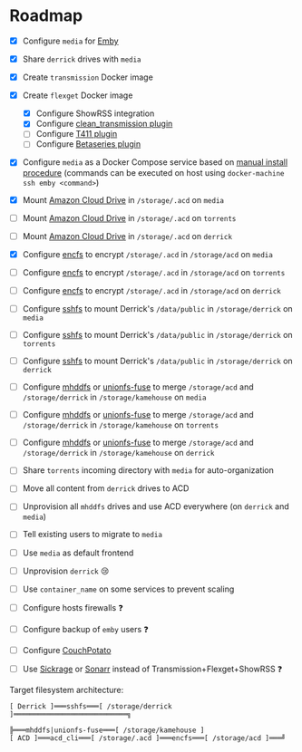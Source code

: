 # Roadmap

* [x] Configure `media` for [Emby](https://emby.media/)
* [x] Share `derrick` drives with `media`
* [x] Create `transmission` Docker image
* [x] Create `flexget` Docker image
  * [x] Configure ShowRSS integration
  * [x] Configure [clean_transmission plugin](http://www.flexget.com/Plugins/clean_transmission)
  * [ ] Configure [T411 plugin](http://www.flexget.com/Plugins/t411)
  * [ ] Configure [Betaseries plugin](http://www.flexget.com/Plugins/betaseries_list)
* [x] Configure `media` as a Docker Compose service based on [manual install procedure](https://gist.github.com/michaelbaudino/2b33ddaa061fb8fc6deb) (commands can be executed on host using `docker-machine ssh emby <command>`)

* [x] Mount [Amazon Cloud Drive](https://github.com/yadayada/acd_cli) in `/storage/.acd` on `media`
* [ ] Mount [Amazon Cloud Drive](https://github.com/yadayada/acd_cli) in `/storage/.acd` on `torrents`
* [ ] Mount [Amazon Cloud Drive](https://github.com/yadayada/acd_cli) in `/storage/.acd` on `derrick`

* [x] Configure [encfs](https://github.com/vgough/encfs) to encrypt `/storage/.acd` in `/storage/acd` on `media`
* [ ] Configure [encfs](https://github.com/vgough/encfs) to encrypt `/storage/.acd` in `/storage/acd` on `torrents`
* [ ] Configure [encfs](https://github.com/vgough/encfs) to encrypt `/storage/.acd` in `/storage/acd` on `derrick`

* [ ] Configure [sshfs](https://github.com/libfuse/sshfs) to mount Derrick's `/data/public` in `/storage/derrick` on `media`
* [ ] Configure [sshfs](https://github.com/libfuse/sshfs) to mount Derrick's `/data/public` in `/storage/derrick` on `torrents`
* [ ] Configure [sshfs](https://github.com/libfuse/sshfs) to mount Derrick's `/data/public` in `/storage/derrick` on `derrick`

* [ ] Configure [mhddfs](http://svn.uvw.ru/mhddfs/trunk/README) or [unionfs-fuse](https://github.com/rpodgorny/unionfs-fuse) to merge `/storage/acd` and `/storage/derrick` in `/storage/kamehouse` on `media`
* [ ] Configure [mhddfs](http://svn.uvw.ru/mhddfs/trunk/README) or [unionfs-fuse](https://github.com/rpodgorny/unionfs-fuse) to merge `/storage/acd` and `/storage/derrick` in `/storage/kamehouse` on `torrents`
* [ ] Configure [mhddfs](http://svn.uvw.ru/mhddfs/trunk/README) or [unionfs-fuse](https://github.com/rpodgorny/unionfs-fuse) to merge `/storage/acd` and `/storage/derrick` in `/storage/kamehouse` on `derrick`

* [ ] Share `torrents` incoming directory with `media` for auto-organization
* [ ] Move all content from `derrick` drives to ACD
* [ ] Unprovision all `mhddfs` drives and use ACD everywhere (on `derrick` and `media`)
* [ ] Tell existing users to migrate to `media`
* [ ] Use `media` as default frontend
* [ ] Unprovision `derrick` :cry:

* [ ] Use `container_name` on some services to prevent scaling
* [ ] Configure hosts firewalls :question:
* [ ] Configure backup of `emby` users :question:
* [ ] Configure [CouchPotato](https://couchpota.to)
* [ ] Use [Sickrage](https://sickrage.github.io) or [Sonarr](https://github.com/Sonarr/Sonarr) instead of Transmission+Flexget+ShowRSS :question:

Target filesystem architecture:
```
[ Derrick ]═══sshfs═══[ /storage/derrick ]════════════════════════════╗
                                                                      ╠═══mhddfs|unionfs-fuse═══[ /storage/kamehouse ]
[ ACD ]═══acd_cli═══[ /storage/.acd ]═══encfs═══[ /storage/acd ]═══╝
```
